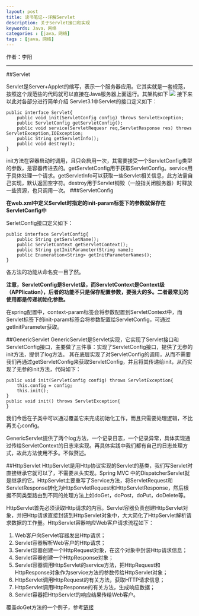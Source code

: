 ```yaml
---
layout: post
title: 读书笔记--详解Servlet
description: 关于Servlet接口和实现
keywords: Java，网络
categories : [java，网络]
tags : [java，网络]
---
```


作者：李阳	

-------------------


##Servlet

Servlet是Server+Applet的缩写，表示一个服务器应用。它其实就是一套规范，按照这个规范些的代码就可以直接在Java服务器上面运行。其架构如下
![](http://7xqm4h.com1.z0.glb.clouddn.com/071618E0-4692-481B-9499-60655740CF57.png)
接下来以此对各部分进行简单介绍
Servlet3.1中Servlet的接口定义如下：

	public interface Servlet{
		public void init(ServletConfig config) throws ServletException;
		public ServletConfig getServletConfig();
		public void service(ServletRequesr req,ServletResponse res) throws ServletException,IOException;
		public String getServletInfo();
		public void destroy();
	}
	
init方法在容器启动时调用，且只会启用一次，其需要接受一个ServletConfig类型的参数，是容器传进去的。getServletConfig用于获取ServletConfig。service用于具体处理一个请求。getServletInfo可以获取一些Servlet相关信息，此方法需自己实现，默认返回空字符。destroy用于Servlet销毁（一般指关闭服务器）时释放一些资源，也只调用一次。
###ServletConfig

**在web.xml中定义Servlet时指定的init-param标签下的参数就保存在ServletConfig中**

SerletConfig接口定义如下：
	
	public interface ServletConfig{
		public String getServletName();
		public ServletContext getServletContext();
		public String getInitParameter(String name);
		public Enumeration<String> getInitParameterNames();
	}
各方法的功能从命名变一目了然。

**注意，ServletConfig是Servlet级，而ServletContext是Context级（APPlication），后者的功能不只是保存配置参数，要强大的多。二者最常见的使用都是传递初始化参数。**

在spring配置中，context-param标签会将参数配置到ServletContext中，而Servlet标签下的init-param标签会将参数配置给ServletConfig，可通过getInitParameter获取。

##GenericServlet
GenericServlet是Servlet实现，它实现了Servlet接口和ServletConfig接口，主要做了三件事：实现了ServletConfig接口，提供了无参的init方法，提供了log方法。
其在底层实现了对ServletConfig的调用，从而不需要我们再通过getServletConfig来获取ServletConfig，并且将其传递给init，从而实现了无参的init方法，代码如下：

	public void init(ServletConfig config) throws ServletException{
		this.config = config;
		this.init();	
	}
	public void init() throws ServletException{
	}
我们今后在子类中可以通过覆盖它来完成初始化工作，而且只需要处理逻辑，不比再关心config。

GenericServlet提供了两个log方法，一个记录日志，一个记录异常，具体实现通过传给ServletContext的日志来实现。再具体实践中我们都有自己的日志处理方式，故此方法使用不多。不做赘述。

##HttpServlet
HttpServlet是用Http协议实现的Servlet的基类，我们写Servlet时直接继承它就可以了，不需要从头实现。Spring MVC 中的DispatcherServlet就是继承的它。HttpServlet主要重写了Service方法，将ServletRequest和ServletResponse转化为HttpServletRequest和HttpServletResponse，然后根据不同类型路由到不同的处理方法上如doGet，doPost，doPut，doDelete等。

HttpServlet首先必须读取Http请求的内容。Servlet容器负责创建HttpServlet对象，并把Http请求直接封装到HttpServlet对象中，大大简化了HttpServlet解析请求数据的工作量。HttpServlet容器响应Web客户请求流程如下：

1.	Web客户向Servlet容器发出Http请求；
2.	Servlet容器解析Web客户的Http请求；
3.	Servlet容器创建一个HttpRequest对象，在这个对象中封装Http请求信息；
4.	Servlet容器创建一个HttpResponse对象；
5.	Servlet容器调用HttpServlet的service方法，把HttpRequest和HttpResponse对象作为service方法的参数传给HttpServlet对象；
6.	HttpServlet调用HttpRequest的有关方法，获取HTTP请求信息；
7.	HttpServlet调用HttpResponse的有关方法，生成响应数据；
8.	Servlet容器把HttpServlet的响应结果传给Web客户。

覆盖doGet方法的一个例子，参考[链接](http://www.cnblogs.com/panjun-Donet/archive/2010/02/22/1671290.html)
	